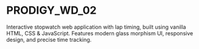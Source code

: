 # PRODIGY_WD_02
Interactive stopwatch web application with lap timing, built using vanilla HTML, CSS &amp; JavaScript. Features modern glass morphism UI, responsive design, and precise time tracking. 
